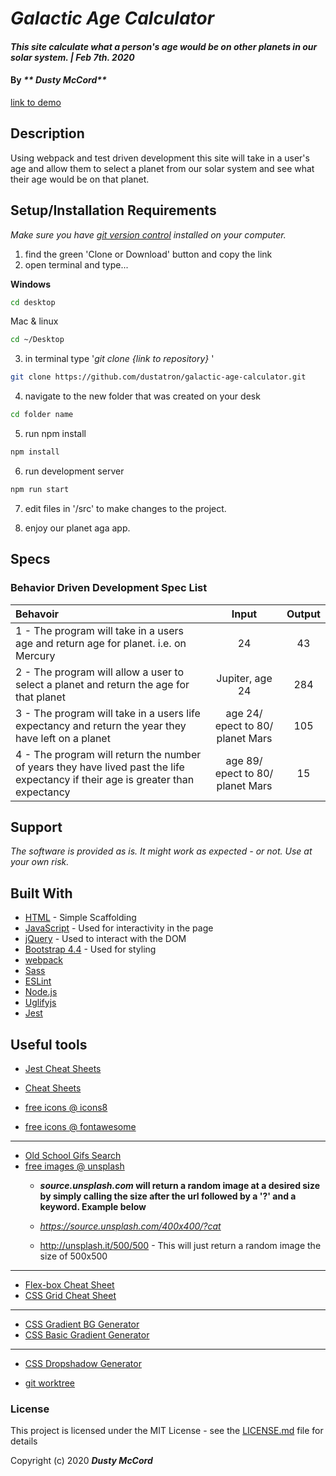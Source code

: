 # _Galactic Age Calculator_

#### _This site calculate what a person's age would be on other planets in our solar system. | Feb 7th. 2020_

#### By _** Dusty McCord**_
[link to demo](https://hopeful-shirley-f48d46.netlify.com)

## Description

Using webpack and test driven development this site will take in a user's age and allow them to select a planet from our solar system and see what their age would be on that planet. 

## Setup/Installation Requirements

_Make sure you have [git version control](https://git-scm.com/downloads) installed on your computer._

1. find the green 'Clone or Download' button and copy the link
2. open terminal and type...

**Windows**
```sh 
cd desktop
```

 Mac & linux 
 ```sh
 cd ~/Desktop
 ```

 3. in terminal type '_git clone {link to repository}_ '

```sh
git clone https://github.com/dustatron/galactic-age-calculator.git
```

4. navigate to the new folder that was created on your desk
```sh
cd folder name
```

5. run npm install
```sh
npm install
```

6. run development server
```sh
npm run start
```

7. edit files in '/src' to make changes to the project.


8. enjoy our planet aga app. 



## Specs
### Behavior Driven Development Spec List

Behavoir | Input | Output
:---------|:------:|:------:
|1 - The program will take in a users age and return age for planet. i.e. on Mercury | 24 | 43 |
|2 - The program will allow a user to select a planet and return the age for that planet | Jupiter, age 24 | 284 |
|3 - The program will take in a users life expectancy and return the year they have left on a planet | age 24/ epect to 80/ planet Mars | 105 |
|4 - The program will return the number of years they have lived past the life expectancy if their age is greater than expectancy | age 89/ epect to 80/ planet Mars | 15 |

## Support 

_The software is provided as is. It might work as expected - or not. Use at your own risk._


## Built With

* [HTML](https://developer.mozilla.org/en-US/docs/Web/HTML) - Simple Scaffolding
* [JavaScript](https://developer.mozilla.org/en-US/docs/Web/JavaScript) - Used for interactivity in the page
* [jQuery](https://jquery.com/) - Used to interact with the DOM
* [Bootstrap 4.4](https://getbootstrap.com/) - Used for styling
* [webpack](https://webpack.js.org/)
* [Sass](https://sass-lang.com/)
* [ESLint](https://eslint.org/)
* [Node.js](https://nodejs.org/en/)
* [Uglifyjs](https://www.uglifyjs.net/)
* [Jest](https://jestjs.io/)

## Useful tools

* [Jest Cheat Sheets](https://devhints.io/jest)
* [Cheat Sheets](https://devhints.io/)

* [free icons @ icons8](https://icons8.com/)
* [free  icons @ fontawesome](https://fontawesome.com/)
---
* [Old School Gifs Search](https://gifcities.org/)
* [free images @ unsplash](https://unsplash.com/)
    * **_source.unsplash.com_ will return a random image at a desired size by simply calling the size after the url followed by a '?' and a keyword. Example below**

    * _https://source.unsplash.com/400x400/?cat_
    * http://unsplash.it/500/500 - This will just return a random image the size of 500x500
---
* [Flex-box Cheat Sheet](http://yoksel.github.io/flex-cheatsheet/)
* [CSS Grid Cheat Sheet](http://grid.malven.co/)
---
* [CSS Gradient BG Generator](https://mycolor.space/gradient)
* [CSS Basic Gradient Generator](https://cssgradient.io/)
---
* [CSS Dropshadow Generator](https://cssgenerator.org/box-shadow-css-generator.html)

* [git worktree](http://sangsoonam.github.io/2019/02/08/using-git-worktree-to-deploy-github-pages.html) 

### License

This project is licensed under the MIT License - see the [LICENSE.md](LICENSE.md) file for details

Copyright (c) 2020 **_Dusty McCord_**

